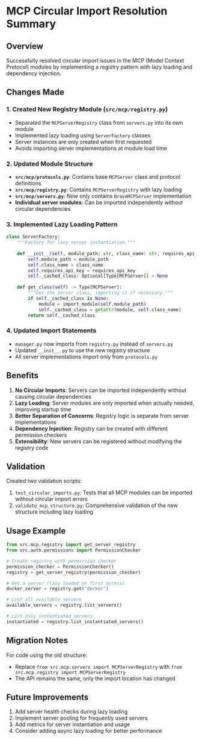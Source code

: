 # MCP Circular Import Resolution Summary

## Overview
Successfully resolved circular import issues in the MCP (Model Context Protocol) modules by implementing a registry pattern with lazy loading and dependency injection.

## Changes Made

### 1. Created New Registry Module (`src/mcp/registry.py`)
- Separated the `MCPServerRegistry` class from `servers.py` into its own module
- Implemented lazy loading using `ServerFactory` classes
- Server instances are only created when first requested
- Avoids importing server implementations at module load time

### 2. Updated Module Structure
- **`src/mcp/protocols.py`**: Contains base `MCPServer` class and protocol definitions
- **`src/mcp/registry.py`**: Contains `MCPServerRegistry` with lazy loading
- **`src/mcp/servers.py`**: Now only contains `BraveMCPServer` implementation
- **Individual server modules**: Can be imported independently without circular dependencies

### 3. Implemented Lazy Loading Pattern
```python
class ServerFactory:
    """Factory for lazy server instantiation."""
    
    def __init__(self, module_path: str, class_name: str, requires_api_key: bool = False):
        self.module_path = module_path
        self.class_name = class_name
        self.requires_api_key = requires_api_key
        self._cached_class: Optional[Type[MCPServer]] = None
    
    def get_class(self) -> Type[MCPServer]:
        """Get the server class, importing it if necessary."""
        if self._cached_class is None:
            module = import_module(self.module_path)
            self._cached_class = getattr(module, self.class_name)
        return self._cached_class
```

### 4. Updated Import Statements
- `manager.py` now imports from `registry.py` instead of `servers.py`
- Updated `__init__.py` to use the new registry structure
- All server implementations import only from `protocols.py`

## Benefits

1. **No Circular Imports**: Servers can be imported independently without causing circular dependencies
2. **Lazy Loading**: Server modules are only imported when actually needed, improving startup time
3. **Better Separation of Concerns**: Registry logic is separate from server implementations
4. **Dependency Injection**: Registry can be created with different permission checkers
5. **Extensibility**: New servers can be registered without modifying the registry code

## Validation

Created two validation scripts:
1. `test_circular_imports.py`: Tests that all MCP modules can be imported without circular import errors
2. `validate_mcp_structure.py`: Comprehensive validation of the new structure including lazy loading

## Usage Example

```python
from src.mcp.registry import get_server_registry
from src.auth.permissions import PermissionChecker

# Create registry with permission checker
permission_checker = PermissionChecker()
registry = get_server_registry(permission_checker)

# Get a server (lazy loaded on first access)
docker_server = registry.get("docker")

# List all available servers
available_servers = registry.list_servers()

# List only instantiated servers
instantiated = registry.list_instantiated_servers()
```

## Migration Notes

For code using the old structure:
- Replace `from src.mcp.servers import MCPServerRegistry` with `from src.mcp.registry import MCPServerRegistry`
- The API remains the same, only the import location has changed

## Future Improvements

1. Add server health checks during lazy loading
2. Implement server pooling for frequently used servers
3. Add metrics for server instantiation and usage
4. Consider adding async lazy loading for better performance